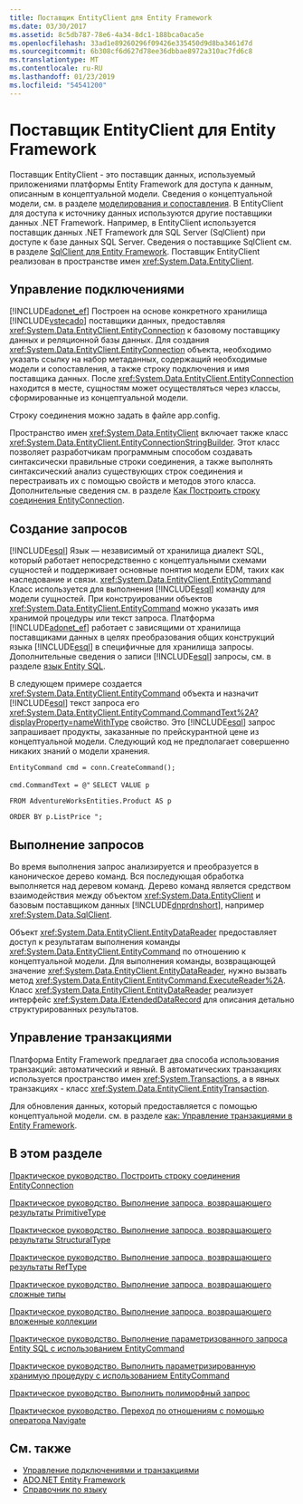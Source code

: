```yaml
---
title: Поставщик EntityClient для Entity Framework
ms.date: 03/30/2017
ms.assetid: 8c5db787-78e6-4a34-8dc1-188bca0aca5e
ms.openlocfilehash: 33ad1e89260296f09426e335450d9d8ba3461d7d
ms.sourcegitcommit: 6b308cf6d627d78ee36dbbae8972a310ac7fd6c8
ms.translationtype: MT
ms.contentlocale: ru-RU
ms.lasthandoff: 01/23/2019
ms.locfileid: "54541200"
---
```

# <a name="entityclient-provider-for-the-entity-framework"></a>Поставщик EntityClient для Entity Framework
Поставщик EntityClient - это поставщик данных, используемый приложениями платформы Entity Framework для доступа к данным, описанным в концептуальной модели. Сведения о концептуальной модели, см. в разделе [моделирования и сопоставления](../../../../../docs/framework/data/adonet/ef/modeling-and-mapping.md). В EntityClient для доступа к источнику данных используются другие поставщики данных .NET Framework. Например, в EntityClient используется поставщик данных .NET Framework для SQL Server (SqlClient) при доступе к базе данных SQL Server. Сведения о поставщике SqlClient см. в разделе [SqlClient для Entity Framework](../../../../../docs/framework/data/adonet/ef/sqlclient-for-the-entity-framework.md). Поставщик EntityClient реализован в пространстве имен <xref:System.Data.EntityClient>.  
  
## <a name="managing-connections"></a>Управление подключениями  
 [!INCLUDE[adonet_ef](../../../../../includes/adonet-ef-md.md)] Построен на основе конкретного хранилища [!INCLUDE[vstecado](../../../../../includes/vstecado-md.md)] поставщики данных, предоставляя <xref:System.Data.EntityClient.EntityConnection> к базовому поставщику данных и реляционной базы данных. Для создания <xref:System.Data.EntityClient.EntityConnection> объекта, необходимо указать ссылку на набор метаданных, содержащий необходимые модели и сопоставления, а также строку подключения и имя поставщика данных. После <xref:System.Data.EntityClient.EntityConnection> находится в месте, сущностям может осуществляться через классы, сформированные из концептуальной модели.  
  
 Строку соединения можно задать в файле app.config.  
  
 Пространство имен <xref:System.Data.EntityClient> включает также класс <xref:System.Data.EntityClient.EntityConnectionStringBuilder>. Этот класс позволяет разработчикам программным способом создавать синтаксически правильные строки соединения, а также выполнять синтаксический анализ существующих строк соединения и перестраивать их с помощью свойств и методов этого класса. Дополнительные сведения см. в разделе [Как Построить строку соединения EntityConnection](../../../../../docs/framework/data/adonet/ef/how-to-build-an-entityconnection-connection-string.md).  
  
## <a name="creating-queries"></a>Создание запросов  
 [!INCLUDE[esql](../../../../../includes/esql-md.md)] Язык — независимый от хранилища диалект SQL, который работает непосредственно с концептуальными схемами сущностей и поддерживает основные понятия модели EDM, таких как наследование и связи. <xref:System.Data.EntityClient.EntityCommand> Класс используется для выполнения [!INCLUDE[esql](../../../../../includes/esql-md.md)] команду для модели сущностей. При конструировании объектов <xref:System.Data.EntityClient.EntityCommand> можно указать имя хранимой процедуры или текст запроса. Платформа [!INCLUDE[adonet_ef](../../../../../includes/adonet-ef-md.md)] работает с зависящими от хранилища поставщиками данных в целях преобразования общих конструкций языка [!INCLUDE[esql](../../../../../includes/esql-md.md)] в специфичные для хранилища запросы. Дополнительные сведения о записи [!INCLUDE[esql](../../../../../includes/esql-md.md)] запросы, см. в разделе [язык Entity SQL](../../../../../docs/framework/data/adonet/ef/language-reference/entity-sql-language.md).  
  
 В следующем примере создается <xref:System.Data.EntityClient.EntityCommand> объекта и назначит [!INCLUDE[esql](../../../../../includes/esql-md.md)] текст запроса его <xref:System.Data.EntityClient.EntityCommand.CommandText%2A?displayProperty=nameWithType> свойство. Это [!INCLUDE[esql](../../../../../includes/esql-md.md)] запрос запрашивает продукты, заказанные по прейскурантной цене из концептуальной модели. Следующий код не предполагает совершенно никаких знаний о модели хранения.  
  
 `EntityCommand cmd = conn.CreateCommand();`  
  
 `cmd.CommandText = @"` `SELECT VALUE p`  
  
 `FROM AdventureWorksEntities.Product AS p`  
  
 `ORDER BY p.ListPrice ";`  
  
## <a name="executing-queries"></a>Выполнение запросов  
 Во время выполнения запрос анализируется и преобразуется в каноническое дерево команд. Вся последующая обработка выполняется над деревом команд. Дерево команд является средством взаимодействия между объектом <xref:System.Data.EntityClient> и базовым поставщиком данных [!INCLUDE[dnprdnshort](../../../../../includes/dnprdnshort-md.md)], например <xref:System.Data.SqlClient>.  
  
 Объект <xref:System.Data.EntityClient.EntityDataReader> предоставляет доступ к результатам выполнения команды <xref:System.Data.EntityClient.EntityCommand> по отношению к концептуальной модели. Для выполнения команды, возвращающей значение <xref:System.Data.EntityClient.EntityDataReader>, нужно вызвать метод <xref:System.Data.EntityClient.EntityCommand.ExecuteReader%2A>. Класс <xref:System.Data.EntityClient.EntityDataReader> реализует интерфейс <xref:System.Data.IExtendedDataRecord> для описания детально структурированных результатов.  
  
## <a name="managing-transactions"></a>Управление транзакциями  
 Платформа Entity Framework предлагает два способа использования транзакций: автоматический и явный. В автоматических транзакциях используется пространство имен <xref:System.Transactions>, а в явных транзакциях - класс <xref:System.Data.EntityClient.EntityTransaction>.  
  
 Для обновления данных, который предоставляется с помощью концептуальной модели. см. в разделе [как: Управление транзакциями в Entity Framework](https://msdn.microsoft.com/library/4a55eb7f-f826-4a48-9df1-aebe2352ebef).  
  
## <a name="in-this-section"></a>В этом разделе  
 [Практическое руководство. Построить строку соединения EntityConnection](../../../../../docs/framework/data/adonet/ef/how-to-build-an-entityconnection-connection-string.md)  
  
 [Практическое руководство. Выполнение запроса, возвращающего результаты PrimitiveType](../../../../../docs/framework/data/adonet/ef/how-to-execute-a-query-that-returns-primitivetype-results.md)  
  
 [Практическое руководство. Выполнение запроса, возвращающего результаты StructuralType](../../../../../docs/framework/data/adonet/ef/how-to-execute-a-query-that-returns-structuraltype-results.md)  
  
 [Практическое руководство. Выполнение запроса, возвращающего результаты RefType](../../../../../docs/framework/data/adonet/ef/how-to-execute-a-query-that-returns-reftype-results.md)  
  
 [Практическое руководство. Выполнение запроса, возвращающего сложные типы](../../../../../docs/framework/data/adonet/ef/how-to-execute-a-query-that-returns-complex-types.md)  
  
 [Практическое руководство. Выполнение запроса, возвращающего вложенные коллекции](../../../../../docs/framework/data/adonet/ef/how-to-execute-a-query-that-returns-nested-collections.md)  
  
 [Практическое руководство. Выполнение параметризованного запроса Entity SQL с использованием EntityCommand](../../../../../docs/framework/data/adonet/ef/how-to-execute-a-parameterized-entity-sql-query-using-entitycommand.md)  
  
 [Практическое руководство. Выполнить параметризированную хранимую процедуру с использованием EntityCommand](../../../../../docs/framework/data/adonet/ef/how-to-execute-a-parameterized-stored-procedure-using-entitycommand.md)  
  
 [Практическое руководство. Выполнить полиморфный запрос](../../../../../docs/framework/data/adonet/ef/how-to-execute-a-polymorphic-query.md)  
  
 [Практическое руководство. Переход по отношениям с помощью оператора Navigate](../../../../../docs/framework/data/adonet/ef/how-to-navigate-relationships-with-the-navigate-operator.md)  
  
## <a name="see-also"></a>См. также
- [Управление подключениями и транзакциями](https://msdn.microsoft.com/library/b6659d2a-9a45-4e98-acaa-d7a8029e5b99)
- [ADO.NET Entity Framework](../../../../../docs/framework/data/adonet/ef/index.md)
- [Справочник по языку](../../../../../docs/framework/data/adonet/ef/language-reference/index.md)
